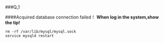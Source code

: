 ###Q_1

####Acquired database connection failed！ 
**When log in the system,show the tip!**

```shell
rm -rf /var/lib/mysql/mysql.sock
service mysqld restart
```


